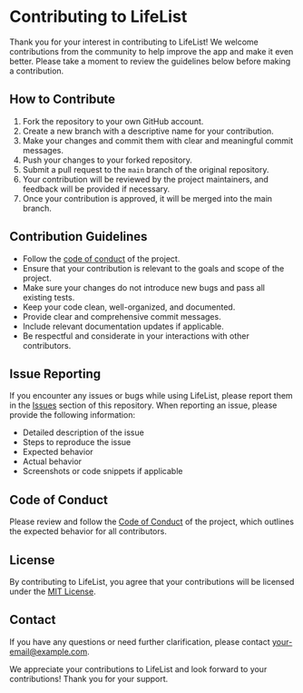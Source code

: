 Contributing to LifeList
========================

Thank you for your interest in contributing to LifeList! We welcome contributions from the community to help improve the app and make it even better. Please take a moment to review the guidelines below before making a contribution.

How to Contribute
-----------------

1.  Fork the repository to your own GitHub account.
2.  Create a new branch with a descriptive name for your contribution.
3.  Make your changes and commit them with clear and meaningful commit messages.
4.  Push your changes to your forked repository.
5.  Submit a pull request to the `main` branch of the original repository.
6.  Your contribution will be reviewed by the project maintainers, and feedback will be provided if necessary.
7.  Once your contribution is approved, it will be merged into the main branch.

Contribution Guidelines
-----------------------

-   Follow the [code of conduct](https://chat.openai.com/c/CODE_OF_CONDUCT.md) of the project.
-   Ensure that your contribution is relevant to the goals and scope of the project.
-   Make sure your changes do not introduce new bugs and pass all existing tests.
-   Keep your code clean, well-organized, and documented.
-   Provide clear and comprehensive commit messages.
-   Include relevant documentation updates if applicable.
-   Be respectful and considerate in your interactions with other contributors.

Issue Reporting
---------------

If you encounter any issues or bugs while using LifeList, please report them in the [Issues](https://github.com/your-username/lifelist/issues) section of this repository. When reporting an issue, please provide the following information:

-   Detailed description of the issue
-   Steps to reproduce the issue
-   Expected behavior
-   Actual behavior
-   Screenshots or code snippets if applicable

Code of Conduct
---------------

Please review and follow the [Code of Conduct](https://chat.openai.com/c/CODE_OF_CONDUCT.md) of the project, which outlines the expected behavior for all contributors.

License
-------

By contributing to LifeList, you agree that your contributions will be licensed under the [MIT License](https://chat.openai.com/c/LICENSE).

Contact
-------

If you have any questions or need further clarification, please contact <your-email@example.com>.

We appreciate your contributions to LifeList and look forward to your contributions! Thank you for your support.
